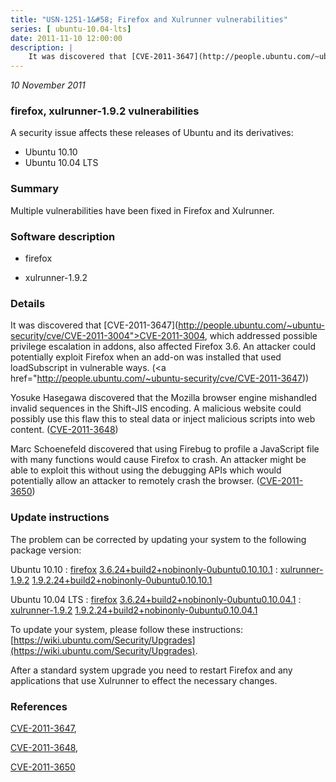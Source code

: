 ```yaml
---
title: "USN-1251-1&#58; Firefox and Xulrunner vulnerabilities"
series: [ ubuntu-10.04-lts]
date: 2011-11-10 12:00:00
description: |
    It was discovered that [CVE-2011-3647](http://people.ubuntu.com/~ubuntu-security/cve/CVE-2011-3004">CVE-2011-3004</a>, which addressed possible privilege escalation in addons, also affected Firefox 3.6. An attacker could potentially exploit Firefox when an add-on was installed that used loadSubscript in vulnerable ways. (<a href="http://people.ubuntu.com/~ubuntu-security/cve/CVE-2011-3647))
--- 
```

 
 

*10 November 2011*

### firefox, xulrunner-1.9.2 vulnerabilities

A security issue affects these releases of Ubuntu and its derivatives:

* Ubuntu 10.10
* Ubuntu 10.04 LTS

### Summary

Multiple vulnerabilities have been fixed in Firefox and Xulrunner. 

### Software description

* firefox 

* xulrunner-1.9.2 

### Details

It was discovered that [CVE-2011-3647](http://people.ubuntu.com/~ubuntu-security/cve/CVE-2011-3004">CVE-2011-3004</a>, which addressed possible privilege escalation in addons, also affected Firefox 3.6. An attacker could potentially exploit Firefox when an add-on was installed that used loadSubscript in vulnerable ways. (<a href="http://people.ubuntu.com/~ubuntu-security/cve/CVE-2011-3647))

Yosuke Hasegawa discovered that the Mozilla browser engine mishandled invalid sequences in the Shift-JIS encoding. A malicious website could possibly use this flaw this to steal data or inject malicious scripts into web content. ([CVE-2011-3648](http://people.ubuntu.com/~ubuntu-security/cve/CVE-2011-3648))

Marc Schoenefeld discovered that using Firebug to profile a JavaScript file with many functions would cause Firefox to crash. An attacker might be able to exploit this without using the debugging APIs which would potentially allow an attacker to remotely crash the browser. ([CVE-2011-3650](http://people.ubuntu.com/~ubuntu-security/cve/CVE-2011-3650)) 

### Update instructions

The problem can be corrected by updating your system to the following package version:

Ubuntu 10.10
 : [firefox](https://launchpad.net/ubuntu/+source/firefox) <span> [3.6.24+build2+nobinonly-0ubuntu0.10.10.1](https://launchpad.net/ubuntu/+source/firefox/3.6.24+build2+nobinonly-0ubuntu0.10.10.1) </span> 
 : [xulrunner-1.9.2](https://launchpad.net/ubuntu/+source/xulrunner-1.9.2) <span> [1.9.2.24+build2+nobinonly-0ubuntu0.10.10.1](https://launchpad.net/ubuntu/+source/xulrunner-1.9.2/1.9.2.24+build2+nobinonly-0ubuntu0.10.10.1) </span> 

Ubuntu 10.04 LTS
 : [firefox](https://launchpad.net/ubuntu/+source/firefox) <span> [3.6.24+build2+nobinonly-0ubuntu0.10.04.1](https://launchpad.net/ubuntu/+source/firefox/3.6.24+build2+nobinonly-0ubuntu0.10.04.1) </span> 
 : [xulrunner-1.9.2](https://launchpad.net/ubuntu/+source/xulrunner-1.9.2) <span> [1.9.2.24+build2+nobinonly-0ubuntu0.10.04.1](https://launchpad.net/ubuntu/+source/xulrunner-1.9.2/1.9.2.24+build2+nobinonly-0ubuntu0.10.04.1) </span> 

To update your system, please follow these instructions: [https://wiki.ubuntu.com/Security/Upgrades](https://wiki.ubuntu.com/Security/Upgrades).

After a standard system upgrade you need to restart Firefox and any applications that use Xulrunner to effect the necessary changes. 

### References

 
 [CVE-2011-3647](http://people.ubuntu.com/~ubuntu-security/cve/CVE-2011-3647), 

 [CVE-2011-3648](http://people.ubuntu.com/~ubuntu-security/cve/CVE-2011-3648), 

 [CVE-2011-3650](http://people.ubuntu.com/~ubuntu-security/cve/CVE-2011-3650)
 

